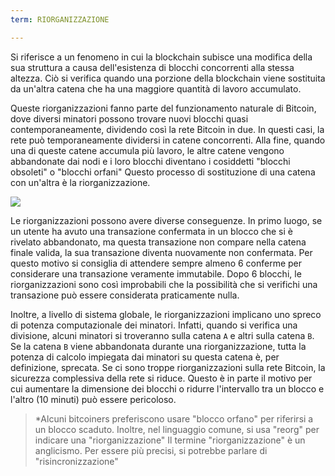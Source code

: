 ```yaml
---
term: RIORGANIZZAZIONE

---
```

Si riferisce a un fenomeno in cui la blockchain subisce una modifica della sua struttura a causa dell'esistenza di blocchi concorrenti alla stessa altezza. Ciò si verifica quando una porzione della blockchain viene sostituita da un'altra catena che ha una maggiore quantità di lavoro accumulato.

Queste riorganizzazioni fanno parte del funzionamento naturale di Bitcoin, dove diversi minatori possono trovare nuovi blocchi quasi contemporaneamente, dividendo così la rete Bitcoin in due. In questi casi, la rete può temporaneamente dividersi in catene concorrenti. Alla fine, quando una di queste catene accumula più lavoro, le altre catene vengono abbandonate dai nodi e i loro blocchi diventano i cosiddetti "blocchi obsoleti" o "blocchi orfani" Questo processo di sostituzione di una catena con un'altra è la riorganizzazione.

![](../../dictionnaire/assets/9.webp)

Le riorganizzazioni possono avere diverse conseguenze. In primo luogo, se un utente ha avuto una transazione confermata in un blocco che si è rivelato abbandonato, ma questa transazione non compare nella catena finale valida, la sua transazione diventa nuovamente non confermata. Per questo motivo si consiglia di attendere sempre almeno 6 conferme per considerare una transazione veramente immutabile. Dopo 6 blocchi, le riorganizzazioni sono così improbabili che la possibilità che si verifichi una transazione può essere considerata praticamente nulla.

Inoltre, a livello di sistema globale, le riorganizzazioni implicano uno spreco di potenza computazionale dei minatori. Infatti, quando si verifica una divisione, alcuni minatori si troveranno sulla catena `A` e altri sulla catena `B`. Se la catena `B` viene abbandonata durante una riorganizzazione, tutta la potenza di calcolo impiegata dai minatori su questa catena è, per definizione, sprecata. Se ci sono troppe riorganizzazioni sulla rete Bitcoin, la sicurezza complessiva della rete si riduce. Questo è in parte il motivo per cui aumentare la dimensione dei blocchi o ridurre l'intervallo tra un blocco e l'altro (10 minuti) può essere pericoloso.

> *Alcuni bitcoiners preferiscono usare "blocco orfano" per riferirsi a un blocco scaduto. Inoltre, nel linguaggio comune, si usa "reorg" per indicare una "riorganizzazione" Il termine "riorganizzazione" è un anglicismo. Per essere più precisi, si potrebbe parlare di "risincronizzazione"